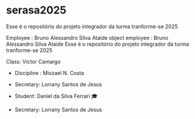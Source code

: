 # serasa2025
Esse é o repositório do projeto integrador da turma tranforme-se 2025 


 Employee : Bruno Alessandro Silva Ataide 
object employee : Bruno Alessandro Silva Ataide 
Esse é o repositório do projeto integrador da turma tranforme-se 2025


Class: Victor Camargo
- Discipline : Miszael N. Costa
 - Secretary: Lorrany Santos de Jesus 
- Student: Daniel da Silva Ferrari 🎓

 - Secretary: Lorrany Santos de Jesus 
